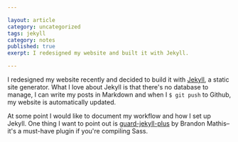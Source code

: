 ```yaml
---

layout: article  
category: uncategorized  
tags: jekyll  
category: notes  
published: true 
exerpt: I redesigned my website and built it with Jekyll.

---
```


I redesigned my website recently and decided to build it with [Jekyll](http://jekyllrb.com), a static site generator. What I love about Jekyll is that there's no database to manage, I can write my posts in Markdown and when I `$ git push` to Github, my website is automatically updated.

At some point I would like to document my workflow and how I set up Jekyll. One thing I want to point out is [guard-jekyll-plus](https://github.com/imathis/guard-jekyll-plus) by Brandon Mathis–it's a must-have plugin if you're compiling Sass.
